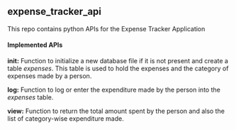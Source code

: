 ## expense_tracker_api ##

This repo contains python APIs for the Expense Tracker Application

#### Implemented APIs ####

**init:** Function to initialize a new database file if it is not present and create a table *expenses*. This table is used to hold the expenses and the category of expenses made by a person.

**log:** Function to log or enter the expenditure made by the person into the *expenses* table.

**view:** Function to return the total amount spent by the person and also the list of category-wise expenditure made. 
